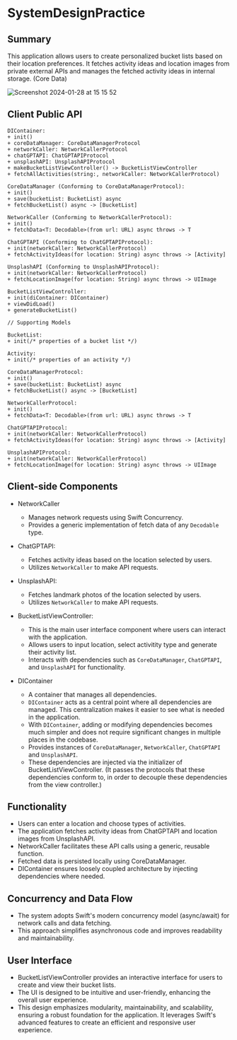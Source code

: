 # SystemDesignPractice

## Summary

This application allows users to create personalized bucket lists based on their location preferences. It fetches activity ideas and location images from private external APIs and manages the fetched activity ideas in internal storage. (Core Data)

![Screenshot 2024-01-28 at 15 15 52](https://github.com/jamesryu108/SystemDesignPractice/assets/33236626/98b0c66f-6668-4d81-9138-a5f23c868126)

## Client Public API

```
DIContainer:
+ init()
+ coreDataManager: CoreDataManagerProtocol
+ networkCaller: NetworkCallerProtocol
+ chatGPTAPI: ChatGPTAPIProtocol
+ unsplashAPI: UnsplashAPIProtocol
+ makeBucketListViewController() -> BucketListViewController
+ fetchAllActivities(string:, networkCaller: NetworkCallerProtocol)

CoreDataManager (Conforming to CoreDataManagerProtocol):
+ init()
+ save(bucketList: BucketList) async
+ fetchBucketList() async -> [BucketList]

NetworkCaller (Conforming to NetworkCallerProtocol):
+ init()
+ fetchData<T: Decodable>(from url: URL) async throws -> T

ChatGPTAPI (Conforming to ChatGPTAPIProtocol):
+ init(networkCaller: NetworkCallerProtocol)
+ fetchActivityIdeas(for location: String) async throws -> [Activity]

UnsplashAPI (Conforming to UnsplashAPIProtocol):
+ init(networkCaller: NetworkCallerProtocol)
+ fetchLocationImage(for location: String) async throws -> UIImage

BucketListViewController:
+ init(diContainer: DIContainer)
+ viewDidLoad()
+ generateBucketList()

// Supporting Models

BucketList:
+ init(/* properties of a bucket list */)

Activity:
+ init(/* properties of an activity */)

CoreDataManagerProtocol:
+ init()
+ save(bucketList: BucketList) async
+ fetchBucketList() async -> [BucketList]

NetworkCallerProtocol:
+ init()
+ fetchData<T: Decodable>(from url: URL) async throws -> T

ChatGPTAPIProtocol:
+ init(networkCaller: NetworkCallerProtocol)
+ fetchActivityIdeas(for location: String) async throws -> [Activity]

UnsplashAPIProtocol:
+ init(networkCaller: NetworkCallerProtocol)
+ fetchLocationImage(for location: String) async throws -> UIImage

```
## Client-side Components

* NetworkCaller
  - Manages network requests using Swift Concurrency.
  - Provides a generic implementation of fetch data of any `Decodable` type.
 
* ChatGPTAPI:
  - Fetches activity ideas based on the location selected by users.
  - Utilizes `NetworkCaller` to make API requests.
 
* UnsplashAPI:
  - Fetches landmark photos of the location selected by users.
  - Utilizes `NetworkCaller` to make API requests.
 
* BucketListViewController:
  - This is the main user interface component where users can interact with the application.
  - Allows users to input location, select activitity type and generate their activity list.
  - Interacts with dependencies such as `CoreDataManager`, `ChatGPTAPI`, and `UnsplashAPI` for functionality.

* DIContainer
  - A container that manages all dependencies.
  - `DIContainer` acts as a central point where all dependencies are managed. This centralization makes it easier to see what is needed in the application.
  - With `DIContainer`, adding or modifying dependencies becomes much simpler and does not require significant changes in multiple places in the codebase. 
  - Provides instances of `CoreDataManager`, `NetworkCaller`, `ChatGPTAPI` and `UnsplashAPI`.
  - These dependencies are injected via the initializer of BucketListViewController. (It passes the protocols that these dependencies conform to, in order to decouple these dependencies from the view controller.)

## Functionality
- Users can enter a location and choose types of activities.
- The application fetches activity ideas from ChatGPTAPI and location images from UnsplashAPI.
- NetworkCaller facilitates these API calls using a generic, reusable function.
- Fetched data is persisted locally using CoreDataManager.
- DIContainer ensures loosely coupled architecture by injecting dependencies where needed.

## Concurrency and Data Flow
- The system adopts Swift's modern concurrency model (async/await) for network calls and data fetching.
- This approach simplifies asynchronous code and improves readability and maintainability.

## User Interface
- BucketListViewController provides an interactive interface for users to create and view their bucket lists.
- The UI is designed to be intuitive and user-friendly, enhancing the overall user experience.
- This design emphasizes modularity, maintainability, and scalability, ensuring a robust foundation for the application. It leverages Swift's advanced features to create an efficient and responsive user experience.
